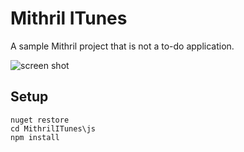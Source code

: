 Mithril ITunes
==============

A sample Mithril project that is not a to-do application.

![screen shot](http://i.imgur.com/KSdGCtq.png)

Setup
-----

    nuget restore
    cd MithrilITunes\js
    npm install

